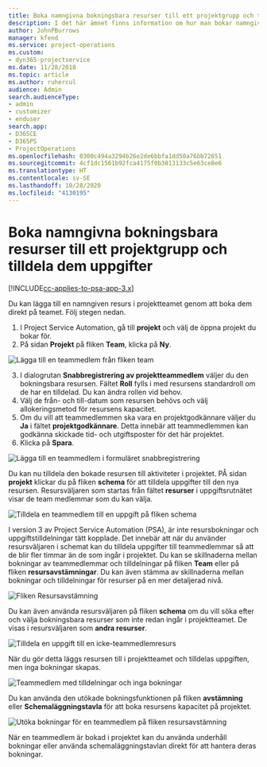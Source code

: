 ```yaml
---
title: Boka namngivna bokningsbara resurser till ett projektgrupp och tilldela dem uppgifter
description: I det här ämnet finns information om hur man bokar namngivna resurser till projektteam och tilldelar dem till uppgifter.
author: JohnPBurrows
manager: kfend
ms.service: project-operations
ms.custom:
- dyn365-projectservice
ms.date: 11/28/2018
ms.topic: article
ms.author: ruhercul
audience: Admin
search.audienceType:
- admin
- customizer
- enduser
search.app:
- D365CE
- D365PS
- ProjectOperations
ms.openlocfilehash: 0300c494a3294b26e2de6bbfa1dd50a76bb72651
ms.sourcegitcommit: 4cf1dc1561b92fca4175f0b3813133c5e63ce8e6
ms.translationtype: HT
ms.contentlocale: sv-SE
ms.lasthandoff: 10/28/2020
ms.locfileid: "4130195"
---
```

# <a name="book-named-bookable-resources-to-a-project-team-and-assign-tasks"></a>Boka namngivna bokningsbara resurser till ett projektgrupp och tilldela dem uppgifter 

[!INCLUDE[cc-applies-to-psa-app-3.x](../includes/cc-applies-to-psa-app-3x.md)]

Du kan lägga till en namngiven resurs i projektteamet genom att boka dem direkt på teamet. Följ stegen nedan.

1. I Project Service Automation, gå till **projekt** och välj de öppna projekt du bokar för.
2. På sidan **Projekt** på fliken **Team**, klicka på **Ny**. 

![Lägga till en teammedlem från fliken team](media/RM-how-to-1.png)

3. I dialogrutan **Snabbregistrering av projektteammedlem** väljer du den bokningsbara resursen. Fältet **Roll** fylls i med resursens standardroll om de har en tilldelad. Du kan ändra rollen vid behov. 
4. Välj de från- och till-datum som resursen behövs och välj allokeringsmetod för resursens kapacitet. 
5. Om du vill att teammedlemmen ska vara en projektgodkännare väljer du **Ja** i fältet **projektgodkännare**. Detta innebär att teammedlemmen kan godkänna skickade tid- och utgiftsposter för det här projektet. 
6. Klicka på **Spara**.

![Lägga till en teammedlem i formuläret snabbregistrering](media/RM-how-to-2.png)


Du kan nu tilldela den bokade resursen till aktiviteter i projektet. PÅ sidan **projekt** klickar du på fliken **schema** för att tilldela uppgifter till den nya resursen. Resursväljaren som startas från fältet **resurser** i uppgiftsrutnätet visar de team medlemmar som du kan välja.

![Tilldela en teammedlem till en uppgift på fliken schema](media/RM-how-to-3.png)

I version 3 av Project Service Automation (PSA), är inte resursbokningar och uppgiftstilldelningar tätt kopplade. Det innebär att när du använder resursväljaren i schemat kan du tilldela uppgifter till teammedlemmar så att de blir fler timmar än de som ingår i projektet.
Du kan se skillnaderna mellan bokningar av teammedlemmar och tilldelningar på fliken **Team** eller på fliken **resursavstämningar**. Du kan även stämma av skillnaderna mellan bokningar och tilldelningar för resurser på en mer detaljerad nivå.

![Fliken Resursavstämning](media/RM-how-to-4.png)

Du kan även använda resursväljaren på fliken **schema** om du vill söka efter och välja bokningsbara resurser som inte redan ingår i projektteamet. De visas i resursväljaren som **andra resurser**.

![Tilldela en uppgift till en icke-teammedlemresurs](media/RM-how-to-5.png)

När du gör detta läggs resursen till i projektteamet och tilldelas uppgiften, men inga bokningar skapas.

![Teammedlem med tilldelningar och inga bokningar](media/RM-how-to-6.png)

Du kan använda den utökade bokningsfunktionen på fliken **avstämning** eller **Schemaläggningstavla** för att boka resursens kapacitet på projektet.

![Utöka bokningar för en teammedlem på fliken resursavstämning](media/RM-how-to-7.png)

När en teammedlem är bokad i projektet kan du använda underhåll bokningar eller använda schemaläggningstavlan direkt för att hantera deras bokningar.
